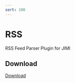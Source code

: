 ```yaml
---
sort: 100
---
```


# RSS

RSS Feed Parser Plugin for JIMI

## Download

[Download](https://github.com/b1scuit-thi3f/jimiPlugin-rss)

